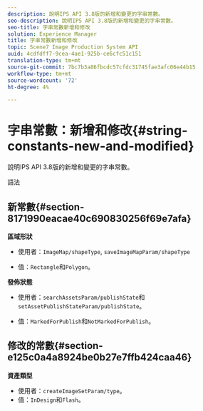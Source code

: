 ```yaml
---
description: 說明IPS API 3.8版的新增和變更的字串常數。
seo-description: 說明IPS API 3.8版的新增和變更的字串常數。
seo-title: 字串常數新增和修改
solution: Experience Manager
title: 字串常數新增和修改
topic: Scene7 Image Production System API
uuid: 4cdfdff7-9cea-4ae1-925b-ce6cfc51c151
translation-type: tm+mt
source-git-commit: 7bc7b3a86fbcdc57cfdc31745fae3afc06e44b15
workflow-type: tm+mt
source-wordcount: '72'
ht-degree: 4%

---
```



# 字串常數：新增和修改{#string-constants-new-and-modified}

說明IPS API 3.8版的新增和變更的字串常數。

語法

## 新常數{#section-8171990eacae40c690830256f69e7afa}

**區域形狀**

* 使用者：`ImageMap/shapeType`, `saveImageMapParam/shapeType`

* 值：`Rectangle`和`Polygon`。

**發佈狀態**

* 使用者：`searchAssetsParam/publishState`和`setAssetPublishStateParam/publishState`。

* 值：`MarkedForPublish`和`NotMarkedForPublish`。

## 修改的常數{#section-e125c0a4a8924be0b27e7ffb424caa46}

**資產類型**

* 使用者：`createImageSetParam/type`。
* 值：`InDesign`和`Flash`。

